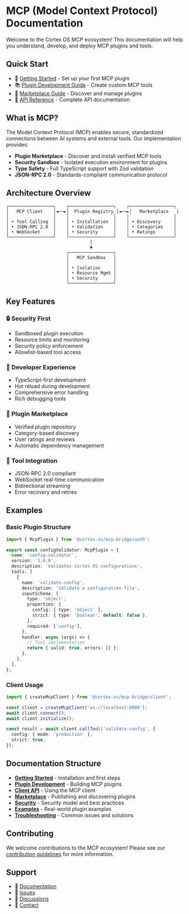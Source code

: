 # MCP (Model Context Protocol) Documentation

Welcome to the Cortex OS MCP ecosystem! This documentation will help you understand, develop, and deploy MCP plugins and tools.

## Quick Start

- 🚀 [Getting Started](./getting-started.md) - Set up your first MCP plugin
- 📚 [Plugin Development Guide](./plugin-development.md) - Create custom MCP tools
- 🏪 [Marketplace Guide](./marketplace.md) - Discover and manage plugins
- 🔧 [API Reference](./api-reference.md) - Complete API documentation

## What is MCP?

The Model Context Protocol (MCP) enables secure, standardized connections between AI systems and external tools. Our implementation provides:

- **Plugin Marketplace** - Discover and install verified MCP tools
- **Security Sandbox** - Isolated execution environment for plugins
- **Type Safety** - Full TypeScript support with Zod validation
- **JSON-RPC 2.0** - Standards-compliant communication protocol

## Architecture Overview

```text
┌─────────────────┐    ┌─────────────────┐    ┌─────────────────┐
│   MCP Client    │◄──►│  Plugin Registry │◄──►│   Marketplace   │
│                 │    │                 │    │                 │
│ • Tool Calling  │    │ • Installation  │    │ • Discovery     │
│ • JSON-RPC 2.0  │    │ • Validation    │    │ • Categories    │
│ • WebSocket     │    │ • Security      │    │ • Ratings       │
└─────────────────┘    └─────────────────┘    └─────────────────┘
                                │
                                ▼
                       ┌─────────────────┐
                       │   MCP Sandbox   │
                       │                 │
                       │ • Isolation     │
                       │ • Resource Mgmt │
                       │ • Security      │
                       └─────────────────┘
```

## Key Features

### 🔒 Security First

- Sandboxed plugin execution
- Resource limits and monitoring
- Security policy enforcement
- Allowlist-based tool access

### 🚀 Developer Experience

- TypeScript-first development
- Hot reload during development
- Comprehensive error handling
- Rich debugging tools

### 🏪 Plugin Marketplace

- Verified plugin repository
- Category-based discovery
- User ratings and reviews
- Automatic dependency management

### 🔧 Tool Integration

- JSON-RPC 2.0 compliant
- WebSocket real-time communication
- Bidirectional streaming
- Error recovery and retries

## Examples

### Basic Plugin Structure

```typescript
import { McpPlugin } from '@cortex-os/mcp-bridge/auth';

export const configValidator: McpPlugin = {
  name: 'config-validator',
  version: '1.0.0',
  description: 'Validates Cortex OS configurations',
  tools: [
    {
      name: 'validate-config',
      description: 'Validate a configuration file',
      inputSchema: {
        type: 'object',
        properties: {
          config: { type: 'object' },
          strict: { type: 'boolean', default: false },
        },
        required: ['config'],
      },
      handler: async (args) => {
        // Tool implementation
        return { valid: true, errors: [] };
      },
    },
  ],
};
```

### Client Usage

```typescript
import { createMcpClient } from '@cortex-os/mcp-bridge/client';

const client = createMcpClient('ws://localhost:8080');
await client.connect();
await client.initialize();

const result = await client.callTool('validate-config', {
  config: { mode: 'production' },
  strict: true,
});
```

## Documentation Structure

- **[Getting Started](./getting-started.md)** - Installation and first steps
- **[Plugin Development](./plugin-development.md)** - Building MCP plugins
- **[Client API](./client-api.md)** - Using the MCP client
- **[Marketplace](./marketplace.md)** - Publishing and discovering plugins
- **[Security](./security.md)** - Security model and best practices
- **[Examples](./examples/)** - Real-world plugin examples
- **[Troubleshooting](./troubleshooting.md)** - Common issues and solutions

## Contributing

We welcome contributions to the MCP ecosystem! Please see our [contribution guidelines](./contributing.md) for more information.

## Support

- 📖 [Documentation](./README.md)
- 🐛 [Issues](https://github.com/jamiescottcraik/cortex-os/issues)
- 💬 [Discussions](https://github.com/jamiescottcraik/cortex-os/discussions)
- 📧 [Contact](mailto:jamie@cortexos.ai)
